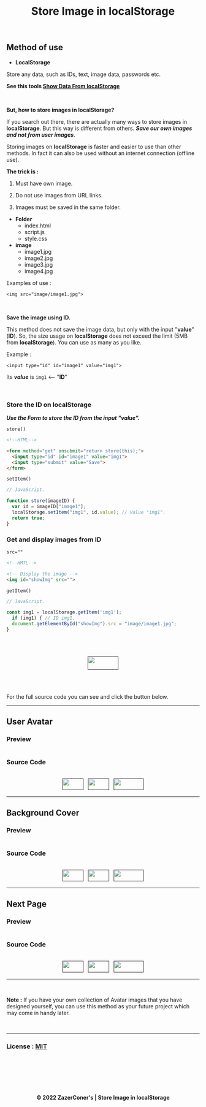 <h1 align="center">Store Image in localStorage</h1>

<br>

## Method of use

- **LocalStorage**

Store any data, such as IDs, text, image data, passwords etc.

**See this tools [Show Data From localStorage](https://github.com/ZazerConer/Show-Data-From-localStorage)**

<br>

**But, how to store images in localStorage?**

If you search out there, there are actually many ways to store images in **localStorage**. But this way is different from others. **_Save our own images and not from user images_**.

Storing images on **localStorage** is faster and easier to use than other methods. In fact it can also be used without an internet connection (offline use).

**The trick is :**

1. Must have own image. 

2. Do not use images from URL links. 

3. Images must be saved in the same folder. 

- **Folder**
     - index.html 
     - script.js 
     - style.css 
- **image**
     - image1.jpg 
     - image2.jpg 
     - image3.jpg
     - image4.jpg

Examples of use : 

`<img src="image/image1.jpg">`

<br>

**Save the image using ID.**

This method does not save the image data, but only with the input "**value**" (**ID**). So, the size usage on **localStorage** does not exceed the limit (5MB from **localStorage**). You can use as many as you like.

Example : 

`<input type="id" id="image1" value="img1">` 

Its **_value_** is `img1` <-- "**ID**"

<br>

### Store the ID on localStorage

**_Use the Form to store the ID from the input "value"._**

`store()`

```html
<!--HTML-->

<form method="get" onsubmit="return store(this);">
  <input type="id" id="image1" value="img1">
  <input type="submit" value="Save">
</form>
```

`setItem()`

```javascript
// JavaScript.

function store(imageID) {
  var id = imageID["image1"];
  localStorage.setItem("img1", id.value); // Value "img1".
  return true;
}
```

### Get and display images from ID

`src=""`

```html
<!--HMTL-->

<!-- Display the image -->
<img id="showImg" src="">
```

`getItem()`

```javascript
// JavaScript.

const img1 = localStorage.getItem('img1');
  if (img1) { // ID img1.
  document.getElementById("showImg").src = "image/image1.jpg";
}
```

<br><br>

<div align="center">
<a href="">
<img width="80px" height="35px" src="https://img.shields.io/badge/DEMO-slateblue"></a>
</div>

<br><br>

For the full source code you can see and click the button below.

<hr>

## User Avatar

### Preview

<img src="">

### Source Code

<br>

<div align="center">
<a href="">
<img width="55px" height="30px" src="https://img.shields.io/badge/HTML-orangered"></a>
&nbsp;
<a href="">
<img width="55px" height="30px" src="https://img.shields.io/badge/CSS-dodgerblue"></a>
&nbsp;
<a href="">
<img width="78px" height="30px" src="https://img.shields.io/badge/JavaScript-gold"></a>
</div>

<hr>

## Background Cover

### Preview

<img src="">

### Source Code

<br>

<div align="center">
<a href="">
<img width="55px" height="30px" src="https://img.shields.io/badge/HTML-orangered"></a>
&nbsp;
<a href="">
<img width="55px" height="30px" src="https://img.shields.io/badge/CSS-dodgerblue"></a>
&nbsp;
<a href="">
<img width="78px" height="30px" src="https://img.shields.io/badge/JavaScript-gold"></a>
</div>

<hr>

## Next Page

### Preview

<img src="">

### Source Code

<br>

<div align="center">
<a href="">
<img width="55px" height="30px" src="https://img.shields.io/badge/HTML-orangered"></a>
&nbsp;
<a href="">
<img width="55px" height="30px" src="https://img.shields.io/badge/CSS-dodgerblue"></a>
&nbsp;
<a href="">
<img width="78px" height="30px" src="https://img.shields.io/badge/JavaScript-gold"></a>
</div>

<hr>
<br>

**Note :** If you have your own collection of Avatar images that you have designed yourself, you can use this method as your future project which may come in handy later.

<br>
<hr>

### License : [MIT](https://github.com/ZazerConer/Store-Image-in-localStorage/blob/main/LICENSE)

<br><br><br><br><br>

<div align="center"><strong>© 2022 ZazerConer's | Store Image in localStorage</strong></div>





